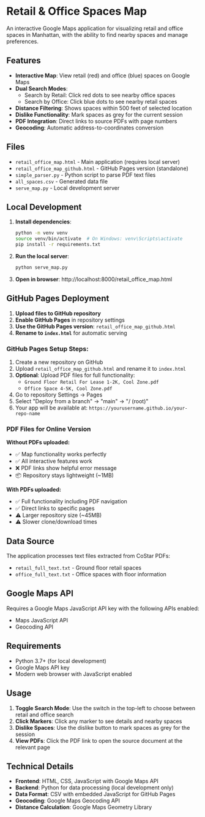 # Retail & Office Spaces Map

An interactive Google Maps application for visualizing retail and office spaces in Manhattan, with the ability to find nearby spaces and manage preferences.

## Features

- **Interactive Map**: View retail (red) and office (blue) spaces on Google Maps
- **Dual Search Modes**: 
  - Search by Retail: Click red dots to see nearby office spaces
  - Search by Office: Click blue dots to see nearby retail spaces
- **Distance Filtering**: Shows spaces within 500 feet of selected location
- **Dislike Functionality**: Mark spaces as grey for the current session
- **PDF Integration**: Direct links to source PDFs with page numbers
- **Geocoding**: Automatic address-to-coordinates conversion

## Files

- `retail_office_map.html` - Main application (requires local server)
- `retail_office_map_github.html` - GitHub Pages version (standalone)
- `simple_parser.py` - Python script to parse PDF text files
- `all_spaces.csv` - Generated data file
- `serve_map.py` - Local development server

## Local Development

1. **Install dependencies**:
   ```bash
   python -m venv venv
   source venv/bin/activate  # On Windows: venv\Scripts\activate
   pip install -r requirements.txt
   ```

2. **Run the local server**:
   ```bash
   python serve_map.py
   ```

3. **Open in browser**: http://localhost:8000/retail_office_map.html

## GitHub Pages Deployment

1. **Upload files to GitHub repository**
2. **Enable GitHub Pages** in repository settings
3. **Use the GitHub Pages version**: `retail_office_map_github.html`
4. **Rename to `index.html`** for automatic serving

### GitHub Pages Setup Steps:

1. Create a new repository on GitHub
2. Upload `retail_office_map_github.html` and rename it to `index.html`
3. **Optional**: Upload PDF files for full functionality:
   - `Ground Floor Retail For Lease 1-2K, Cool Zone.pdf`
   - `Office Space 4-5K, Cool Zone.pdf`
4. Go to repository Settings → Pages
5. Select "Deploy from a branch" → "main" → "/ (root)"
6. Your app will be available at: `https://yourusername.github.io/your-repo-name`

### PDF Files for Online Version

**Without PDFs uploaded:**
- ✅ Map functionality works perfectly
- ✅ All interactive features work
- ❌ PDF links show helpful error message
- 📦 Repository stays lightweight (~1MB)

**With PDFs uploaded:**
- ✅ Full functionality including PDF navigation
- ✅ Direct links to specific pages
- ⚠️ Larger repository size (~45MB)
- ⚠️ Slower clone/download times

## Data Source

The application processes text files extracted from CoStar PDFs:
- `retail_full_text.txt` - Ground floor retail spaces
- `office_full_text.txt` - Office spaces with floor information

## Google Maps API

Requires a Google Maps JavaScript API key with the following APIs enabled:
- Maps JavaScript API
- Geocoding API

## Requirements

- Python 3.7+ (for local development)
- Google Maps API key
- Modern web browser with JavaScript enabled

## Usage

1. **Toggle Search Mode**: Use the switch in the top-left to choose between retail and office search
2. **Click Markers**: Click any marker to see details and nearby spaces
3. **Dislike Spaces**: Use the dislike button to mark spaces as grey for the session
4. **View PDFs**: Click the PDF link to open the source document at the relevant page

## Technical Details

- **Frontend**: HTML, CSS, JavaScript with Google Maps API
- **Backend**: Python for data processing (local development only)
- **Data Format**: CSV with embedded JavaScript for GitHub Pages
- **Geocoding**: Google Maps Geocoding API
- **Distance Calculation**: Google Maps Geometry Library
